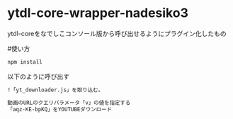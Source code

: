# ytdl-core-wrapper-nadesiko3

ytdl-coreをなでしこコンソール版から呼び出せるようにプラグイン化したもの

#使い方

```bash
npm install
```

以下のように呼び出す

```bash
!「yt_downloader.js」を取り込む。

動画のURLのクエリパラメータ「v」の値を指定する
「aqz-KE-bpKQ」をYOUTUBEダウンロード
```
